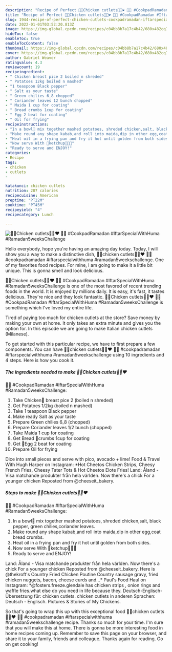 ```yaml
---
description: "Recipe of Perfect 🐔🍟Chicken cutlets🍟🐔❤ 🐣🐣 #CookpadRamadan #IftarSpecialWithHuma #Ramadan5weeksChallenge"
title: "Recipe of Perfect 🐔🍟Chicken cutlets🍟🐔❤ 🐣🐣 #CookpadRamadan #IftarSpecialWithHuma #Ramadan5weeksChallenge"
slug: 1944-recipe-of-perfect-chicken-cutlets-cookpadramadan-iftarspecialwithhuma-ramadan5weekschallenge
date: 2022-01-01T03:52:20.813Z
image: https://img-global.cpcdn.com/recipes/c04bb8b7a17c4b42/680x482cq70/chicken-cutlets-cookpadramadan-iftarspecialwithhuma-ramadan5weekschallenge-recipe-main-photo.jpg
hideToc: false
enableToc: true
enableTocContent: false
thumbnail: https://img-global.cpcdn.com/recipes/c04bb8b7a17c4b42/680x482cq70/chicken-cutlets-cookpadramadan-iftarspecialwithhuma-ramadan5weekschallenge-recipe-main-photo.jpg
cover: https://img-global.cpcdn.com/recipes/c04bb8b7a17c4b42/680x482cq70/chicken-cutlets-cookpadramadan-iftarspecialwithhuma-ramadan5weekschallenge-recipe-main-photo.jpg
author: Gabriel Weaver
ratingvalue: 4.3
reviewcount: 19
recipeingredient:
- " Chicken breast pice 2 boiled n shreded"
- " Potatoes 12kg boiled n mashed"
- "1 teaspoon Black pepper"
- " Salt as your taste"
- " Green chilies 6_8 chopped"
- " Coriander leaves 12 bunch chopped"
- " Maida 1 cup for coating"
- " Bread crumbs 1cup for coating"
- " Egg 2 beat for coating"
- " Oil for frying"
recipeinstructions:
- "In a bowl🍚 mix together mashed potatoes, shreded chicken,salt, black pepper, green chilies,coriander leaves."
- "Make round any shape kabab,and roll into maida,dip in other egg,coat bread crumbs."
- "Heat oil in a frying pan and fry it hot until golden from both sides."
- "Now serve With 🍅ketchup🌼🌼🌼"
- "Ready to serve and ENJOY!"
categories:
- Recipe
tags:
- chicken
- cutlets
- 

katakunci: chicken cutlets  
nutrition: 207 calories
recipecuisine: American
preptime: "PT22M"
cooktime: "PT45M"
recipeyield: "4"
recipecategory: Lunch

---
```



![🐔🍟Chicken cutlets🍟🐔❤
🐣🐣 #CookpadRamadan #IftarSpecialWithHuma #Ramadan5weeksChallenge](https://img-global.cpcdn.com/recipes/c04bb8b7a17c4b42/680x482cq70/chicken-cutlets-cookpadramadan-iftarspecialwithhuma-ramadan5weekschallenge-recipe-main-photo.jpg)

Hello everybody, hope you're having an amazing day today. Today, I will show you a way to make a distinctive dish, 🐔🍟chicken cutlets🍟🐔❤
🐣🐣 #cookpadramadan #iftarspecialwithhuma #ramadan5weekschallenge. One of my favorites food recipes. For mine, I am going to make it a little bit unique. This is gonna smell and look delicious.

🐔🍟Chicken cutlets🍟🐔❤
🐣🐣 #CookpadRamadan #IftarSpecialWithHuma #Ramadan5weeksChallenge is one of the most favored of recent trending foods in the world. It is enjoyed by millions daily. It is easy, it's fast, it tastes delicious. They're nice and they look fantastic. 🐔🍟Chicken cutlets🍟🐔❤
🐣🐣 #CookpadRamadan #IftarSpecialWithHuma #Ramadan5weeksChallenge is something which I've loved my entire life.

Tired of paying too much for chicken cutlets at the store? Save money by making your own at home. It only takes an extra minute and gives you the option for. In this episode we are going to make Italian chicken cutlets (Milanese).


To get started with this particular recipe, we have to first prepare a few components. You can have 🐔🍟chicken cutlets🍟🐔❤
🐣🐣 #cookpadramadan #iftarspecialwithhuma #ramadan5weekschallenge using 10 ingredients and 4 steps. Here is how you cook it.

<!--inarticleads1-->

##### The ingredients needed to make 🐔🍟Chicken cutlets🍟🐔❤
🐣🐣 #CookpadRamadan #IftarSpecialWithHuma #Ramadan5weeksChallenge:

1. Take  Chicken🐔 breast pice 2 (boiled n shreded)
1. Get  Potatoes 1/2kg (boiled n mashed)
1. Take 1 teaspoon Black pepper
1. Make ready  Salt as your taste
1. Prepare  Green chilies 6_8 (chopped)
1. Prepare  Coriander leaves 1/2 bunch (chopped)
1. Take  Maida 1 cup for coating
1. Get  Bread 🍞crumbs 1cup for coating
1. Get  🍳Egg 2 beat for coating
1. Prepare  Oil for frying


Dice into small pieces and serve with pico, avocado + lime! Food & Travel With Hugh Harper on Instagram: *Hot Cheetos Chicken Strips, Cheesy French Fries, Cheesy Tater Tots & Hot Cheetos Elote Fries! Land: Åland - Visa matchande produkter från hela världen. Now there&#39;s a chick For a younger chicken Reposted from @cheeseit_bakery. 

<!--inarticleads2-->

##### Steps to make 🐔🍟Chicken cutlets🍟🐔❤
🐣🐣 #CookpadRamadan #IftarSpecialWithHuma #Ramadan5weeksChallenge:

1. In a bowl🍚 mix together mashed potatoes, shreded chicken,salt, black pepper, green chilies,coriander leaves.
1. Make round any shape kabab,and roll into maida,dip in other egg,coat bread crumbs.
1. Heat oil in a frying pan and fry it hot until golden from both sides.
1. Now serve With 🍅ketchup🌼🌼🌼
1. Ready to serve and ENJOY!

Land: Åland - Visa matchande produkter från hela världen. Now there&#39;s a chick For a younger chicken Reposted from @cheeseit_bakery. Here is @thekroft&#39;s Country Fried Chicken Poutine Country sausage gravy, fried chicken nuggets, bacon, cheese curds and…* Paul&#39;s Food Haul on Instagram: *@fosters.freeze.glendale has chicken strips , onion rings and waffle fries.what else do you need in life because they. Deutsch-Englisch-Übersetzung für: chicken cutlets. chicken cutlets in anderen Sprachen: Deutsch - Englisch. Pictures & Stories of My Chickens. 

So that's going to wrap this up with this exceptional food 🐔🍟chicken cutlets🍟🐔❤
🐣🐣 #cookpadramadan #iftarspecialwithhuma #ramadan5weekschallenge recipe. Thanks so much for your time. I'm sure that you will make this at home. There is gonna be more interesting food in home recipes coming up. Remember to save this page on your browser, and share it to your family, friends and colleague. Thanks again for reading. Go on get cooking!
